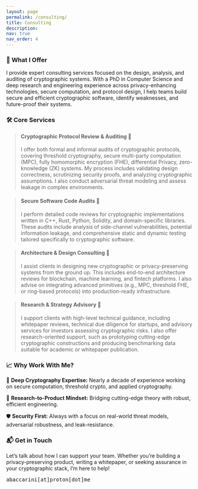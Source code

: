 ```yaml
---
layout: page
permalink: /consulting/
title: Consulting
description:
nav: true
nav_order: 4
---
```


### 💼 **What I Offer**  

I provide expert consulting services focused on the design, analysis, and auditing of cryptographic systems. With a PhD in Computer Science and deep research and engineering experience across privacy-enhancing technologies, secure computation, and protocol design, I help teams build secure and efficient cryptographic software, identify weaknesses, and future-proof their systems.

### 🛠️ **Core Services** 

> #### **Cryptographic Protocol Review & Auditing** 📝
> I offer both formal and informal audits of cryptographic protocols, covering threshold cryptography, secure multi-party computation (MPC), fully homomorphic encryption (FHE), differential Privacy, zero-knowledge (ZK) systems. My process includes validating design correctness, scrutinizing security proofs, and analyzing cryptographic assumptions. I also conduct adversarial threat modeling and assess leakage in complex environments.

> #### **Secure Software Code Audits** 🔎
> I perform detailed code reviews for cryptographic implementations written in C++, Rust, Python, Solidity, and domain-specific libraries. These audits include analysis of side-channel vulnerabilities, potential information leakage, and comprehensive static and dynamic testing tailored specifically to cryptographic software.

> #### **Architecture & Design Consulting** 📐 
> I assist clients in designing new cryptographic or privacy-preserving systems from the ground up. This includes end-to-end architecture reviews for blockchain, machine learning, and fintech platforms. I also advise on integrating advanced primitives (e.g., MPC, threshold FHE, or ring-based protocols) into production-ready infrastructure.

> #### **Research & Strategy Advisory** 🔬
> I support clients with high-level technical guidance, including whitepaper reviews, technical due diligence for startups, and advisory services for investors assessing cryptographic risks. I also offer research-oriented support, such as prototyping cutting-edge cryptographic constructions and producing benchmarking data suitable for academic or whitepaper publication.


### 📈 **Why Work With Me?** 

🔬 **Deep Cryptography Expertise:** Nearly a decade of experience working on secure computation, threshold crypto, and applied cryptography.

🚀 **Research-to-Product Mindset:** Bridging cutting-edge theory with robust, efficient engineering.
<!-- - 🧠 Performance-Driven: Delivered up to 33× performance improvements on MPC protocols, 4× faster FHE threshold decryption, and novel optimizations in secure ML. -->

🛡️ **Security First:** Always with a focus on real-world threat models, adversarial robustness, and leak-resistance.


### 📬 **Get in Touch**

Let’s talk about how I can support your team. Whether you’re building a privacy-preserving product, writing a whitepaper, or seeking assurance in your cryptographic stack, I’m here to help!


<p><tt>abaccarini[at]proton[dot]me</tt><p/>

<!-- I offer deep technical audits of software systems that rely on cryptographic protocols, privacy-preserving computation, and secure infrastructure. Whether you're building with secure multi-party computation (MPC), homomorphic encryption, threshold schemes, or blockchain-integrated tooling, I’ll provide a comprehensive review that goes beyond surface-level vulnerabilities. -->

<!-- What You Get: -->

<!-- - A thorough audit of your system's cryptographic assumptions, protocol correctness, and implementation soundness -->
<!-- - Detection of critical bugs, misuse of primitives, or unintended information disclosure. -->
<!-- - Formal and informal threat modeling tailored to your application's security and privacy goals -->
<!-- - Guidance on integrating security-by-design principles into your architecture -->
<!-- - A clear, actionable report with categorized findings, remediation suggestions, and optional follow-up review -->

<!-- Who It’s For: -->
<!-- - Startups and research teams launching cryptographic protocols or zero-knowledge tools -->
<!-- - Companies developing privacy-preserving machine learning frameworks or secure computation backends -->
<!-- - Blockchain and DeFi projects implementing novel key management, wallet functionality, or validator coordination mechanisms -->

<!-- Past Work Includes: -->
<!-- - Auditing maliciously secure threshold decryption protocols over Galois rings -->
<!-- - Optimizing and securing MPC compiler infrastructure -->
<!-- - Designing mitigations for information leakage in privacy-preserving statistics engines -->

<!-- I offer consulting services in advanced privacy-enhancing technologies, system design, and technical strategy. -->

<!-- **Key Offerings**: -->

<!-- 1. **Expertise in Privacy-Enhancing Technologies:** Specializing in secure multi-party computation (MPC), fully homomorphic encryption (FHE), and differential privacy, with a focus on high-performance implementations for blockchain, confidential AI, and privacy-preserving systems. -->
<!-- 2. **Analytical & Cryptographic Problem-Solving:** Leveraging a strong analytical and engineering background to develop rigorously optimized solutions,  -->
<!-- with demonstrated success in breaking complex security challenges into tractable components and devising novel optimization strategies. -->
<!-- <!-- protocol design, to low-level performance improvements in secure computation. -->
<!-- <!-- for creative and out-of-the-box problem-solving and meticulous attention to detail. --> 
<!-- <!-- 2. **Optimization & Protocol Design**: Leveraging deep cryptographic research and low-level performance tuning (C++/Rust) to accelerate secure computation  while maintaining rigorous security guarantees. -->
<!-- 3. **Cryptographic Software Auditing:** Utilizing 7+ years of developing and evaluating cryptographic protocols  -->
<!-- to verify correctness and ensure compliance. -->
<!-- a deep knowledge of and  -->
<!-- <!-- 3. **Startup & Enterprise Consulting:** Advising startups and enterprises on technical architecture, research-to-production pipelines, and cryptographic risk assessments for secure systems. --> 
<!-- 6. **Executive & Cross-Team Communication:** Skilled in translating complex technical concepts into clear strategic insights for executive audiences, product teams, and investors, bridging theory and business needs. -->

<!-- 📧 Contact me with your proposal -- I look forward to collaborating with you and your team! -->

